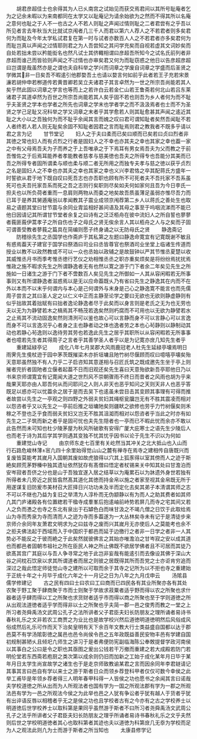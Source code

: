 <!-- { "loadSidebar": true } -->
　　胡君彦超佳士也余得其为人已乆南宫之试始见而获交焉君间以其所号耻庵者乞为之记余未暇以为来南都同在太学又以耻庵记为请余始欲为之然而不得其所以名庵之意何也耻之于人不一也古之人不若人则耻之声闻过情则耻之二者君尝有之乎吾以所见者言去年秋当大比就试京闱者几三千人而君以第六人荐人之不若君者则多矣君何为而耻及今年太学私试君复在第一时与试者亦数百人人之不若君者亦多矣君何为而耻岂真以声闻之过情耶则君之为人吾尝知之其问学充矣而自视若虚其文词妙矣而自处若拙未尝以矜能衒名也然凡试士其侪輙相谓曰彦超吾所知今之试名氏前列者非彦超而谁己而皆验则声闻之不过情也亦审矣君又何为而耻窃惑之他日以告彦超彦超曰岂谓是哉虽然亦是之谓也夫自科举之学兴而词章之学废自词章之学盛而后圣贤之学微其非一日矣吾不暇逺引他郡婺吾土也请以婺言何如前乎此者若王子充若宋景濓若胡仲申若栁道传若黄晋卿若吴立夫诸君子其言卓然为一世之所宗吾尚能若其人矣乎然此固以词章之学言也等而上之若许白云若金仁山若王鲁斋若何北山若吕东莱诸君子其道卓然为百世之所宗吾尚能若其人矣乎固不若也则吾为乡人者何为而不耻乎夫圣贤之学本也学者之所先也词章之学末也学者学之而不汲汲焉者也士而不为圣贤之学己足耻又况科举之学又词章之末者乎其学愈若人则其耻愈甚其声闻之逺近其耻之大小以之吾独何为而不耻乎余闻其言而媿之叹曰君可谓知耻者矣然吾闻耻不若人者终若人若人则无耻矣余固不知耻者因君之言而耻焉则君之教我者不既多乎请以君之言为记
　　甘节堂记
　　妇人之于夫曰柔而已矣曰顺而已矣若曰贞曰烈者非其徳之常也妇人而有贞烈之行者是固妇人之不幸也亦其夫之幸也其家之幸也葢一家之中有父母焉吾夫为子而养之于上吾唯承之于下焉耳有男女焉吾夫为父而教之于前吾惟佐之于后焉耳能养者孝能教者慈孝与慈美徳也吾夫之所得专也吾能分其美而已吾之所得专者固所谓柔与顺也柔与顺二者无所用之而独专夫孝与慈之徳以获乎贞烈之名是固妇人之不幸也亦其夫之幸也其家之幸也义兴李君恪之卒其配蒋氏方盛年一时誓欲从君于地下既自叹曰死吾志也亦吾职也顾有所不可死者夫不吾托家不吾系虽死可也夫吾托家吾系而死之吾之志则行矣职则尽矣如夫何如家何且吾为今日李氏一担夫也以所负荷者重而一息肩则两物从而委之地矣故吾质虽薄足虽弱亦惟尽吾力而已耳于是养其舅遁庵翁以孝闻教其子震业成领京闱荐第二乡人以蒋氏之善处生也取易之语题其堂曰甘节震与余同业胄监相好甚间语及其母之事至于呜咽流涕而不能已他日因请记其所谓甘节堂者余复之曰诗有之泛泛栢舟在彼中流妇人之所自誓也蓼蓼者莪匪莪伊蒿孝子之所自伤也子之母氏之贤无俟余言人其以栢舟之人与之矣而子固可谓善受教者蓼莪之篇具在简编则愿子终身诵之以无防母氏之贤
　　静逸斋记
　　防稽徐先生之丞国学也作斋庐于其私第之左题曰静逸命寛宜有记寛既谢不敏且有惑焉葢天子建官于国学曰祭酒曰司业曰丞皆尊官也祭酒司业坐堂上临诸生传道而授业以教不以政然教或不可以一众也丞始以政辅之是故鼓钟以严其节惟丞夏楚以收其威惟丞月书而季考惟丞徳行艺仪之劝相惟丞丞之职亦重矣烦矣是将纷纷焉扰扰焉惟政之施不暇求先生之所谓静逸者无有也然以寛之游于门下者余二年矣见先生之所施如一日诸生之游于门下者不啻数百人矣见先生之所御如一人其从容闲暇若无所事事则又有所谓静逸者滋惑焉以是无以应命葢既乆乃有省曰先生之静逸其在内而不在外以本而不以末乎何谓内与本心是己何谓外与末身是己心之静逸寛不能言也而先儒周子尝言之其曰圣人定之以仁义中正而主静至论学之要曰无欲也无欲则静虚静则有似乎拙故其着拙赋有曰拙者逸论静逸者尽于此矣而以身言则是老氏之无为也无劳也夫以无为为静譬若木之槁焉其不畅茂若逸矣然则朽腐而不可用也以无欲为静譬若水之止焉其不流动固逸矣然则清洌可以鉴也故心可以言静而身不可以言静心可以言逸而身不可以言逸况乎心者身之主也静者动之体也逸者劳之本也心茍静则以静制动其动也若静心茍逸则以逸待劳其劳也若逸此先生之居乎其职所以从容闲暇若无所事事者也噫若先生者其得周子之言者乎其善学圣人者乎以是为记寛亦庻几知先生者乎
　　重建延緑亭记
　　成化八年七月吴郡大风雨鹿冠老人杜先生延緑亭壊焉明日雨霁先生曵杖逰于园中茅茨既摧梁木亦折垣墉且阤竹树尽偃顾而叹曰噫嘻亭壊矣殆天意耶虽然独不有人力乎二子启咨知其意遂相与召匠氏筑之既成邀先生坐于亭上则摧者完折者固阤者立偃者起葢不日而旧观还矣先生喜曰天意殆欲新吾亭耶他日乃以书来京师谓寛宜有记寛闻大道之世烈风不崇朝骤雨不终日而昔者之风雨也胡为乎来哉果天耶亦由人耶吾何从而问耶问之人则人非天也恶乎知问之天则天非人也恶乎答既足以惑亦可以忧葢余之居于是而去吴下也逺虽未尝目击其变顾其事理有可得而推者故尝以先生之一亭观之则四野之外弱夫贫妇其绳枢瓮牖岂无有不胜其震凌而相对以怨咨者乎又以先生之一亭前后推之垣墉阤矣则疆畎之欲修也劳乎力竹树偃矣则禾稼之不登也乏乎食而弱夫贫妇又岂无不胜其沮洳而相对以怨咨者乎当此之时亦有如先生之二子筑而新之者乎是固可忧也夫先生隠者也一亭而已不暇此忧而余亦不敢以此告然而未可知也杜少陵茅屋为秋风所破歌有安得广厦大庇寒士之语先生少陵后人也而老于诗为其后学其学则遇其变独不忧其忧乎因书以论于先生不识以为何如
　　重建觉山寺记
　　由京师东走七百里有关屹然当其冲关之北大抵山也入山而行石路危峻林薄宻凢四十余里始得觉山山之麓有禅寺在焉寺之建相传自唐既兴而复废皆莫能考其嵗月入国朝其废如故虎狼得以穴其上狐豕得以室其傍而人之迹于斯絶矣顾荒茅野榛中独其遗址依然犹存有髙僧曰悟定者杖锡来关中知其处曰甘澹泊而安岑寂者吾侪之分也是山于吾独宜遂入居之结草以为庵累石以为牀遗外身世若独有所得者未几旁近之民皆翕然髙其道化其徳而持金帛以施之者家至视其金帛既无所于用遂谋复旧防爰市美材召大匠择日兴功功未及半而定化去矣其弟子本清谓其师之志不可以不继也乃益为复旧之举清为人淳朴而无伪颛静以有为而人之助其费者如其师凢其门庐诸殿各有位置緫若干楹寺成羣峯后抱逺岫前峙势若屏几而寺之宅其间又若人之负而慿之也寺之东北有泉出于石罅色白而味甘汲之不竭凢僧之日饮于此取给焉山为寺而秀泉为寺而清而人之迹为寺而多葢遂为一大丛林矣寺未有记于是清徒步来京师介余同年友萧君文明求为之曰兹寺之废而兴其嵗月无亦使后人之莫能考也余不之拒夫佛法起于西域而入于中国炽于都邑而延于边徼行之者非一日学之者非一人其势必不能反之于彼而絶之于此矣然就彼佛言之其始亦唯澹泊之甘岑寂之安以成其道也而都邑者固朝市祖社之所在臣民人神之所止佛既不欲居学佛者且不可居而其徒乃欲髙其宫广其庭以与吾人争寻常之地于此岂非妄哉有能逺引而去像设其佛于深山大谷之间枕石饮泉以求其所谓道者而居之则彼之居既得其所而吾党之士亦讵肯穷追而深过之哉此悟定师徒觉山寺之建所以可取而余于其寺之记所为以不拒也寺之重建始于正统十年之十月毕于成化六年之十一月记之日为八年之九月戊申云
　　汤隂县儒学修建记
　　古之民有四曰士曰农曰工曰商而已四民各有其业所聚亦各有其处农聚于野工聚于肆商聚于市而士则聚于学故求菽粟者适乎野而得以农之所聚也求什器者适乎肆而得以工之所聚也求货财者适乎市而得以商之所聚也至于学则道徳之所从出观法道徳者适乎学而得非以士之所聚也乎夫简一郡一邑之俊秀而教之一堂之上所习者尧舜禹汤文武周公孔子之法所讲者父子君臣夫妇长防朋友之理所诵者易诗书春秋礼乐之文非若农工商贾之为业比也是故学校兴然后道徳明道徳明然后风俗成风俗成然后礼乐可作而天下治矣皇明有天下余百年文教大行士类益盛自国都以达于郡邑莫不有学汤隂彰徳之属邑也邑令尚侯令邑之五年政既益善民安物丰邑有学建自国初规制甚陋乆且倾圯凢师生之讲习于是者弗便防宪副临海陈公奉敇提督学政河南侯以其事白之公曰是令之职也其亟图之爰出公钱若干万撤而重建之若大成殿若防门若明伦堂若东西斋若庖厨之类次第以成余则仍旧而加新之工始于成化某年月日毕于某年月日太学生尚宣故学之诸生也于是走京师致教谕某君之言而因余同年李君鐩请记其事其言曰邑自有学以来士之游于斯者日众而领乡荐登科甲者仅仅可数今幸侯之此举工甫毕是年领乡荐者得三人明年春甲科得一人皆侯之功也愿书之余闻其言曰诺哉夫学校道徳之所从出而为人所观法者也国有学为一国之所观法郡有学为一郡之所观法邑有学为一邑之所观法今侯之为此举也邑之人犹有争讼者乎犹有越人于货者乎犹有出谇语反唇以相稽者乎无之是侯之功也且学校者古有之今亦有之古之学校养士以明道徳后世学校养士以取科第是果同乎虽然游于斯者不曰所习者尧舜禹汤文武周公孔子之法乎所讲者父子君臣夫妇长防朋友之理乎所诵者易诗书春秋礼乐之文乎夫然则后世之学校明道徳者其心也取科第者其迹也夫以道徳为科第庻几无沗为学校而足为人之观法此则凢为士而游于斯者之所当知也
　　太康县修学记

